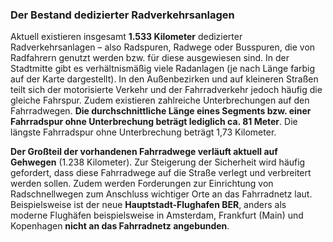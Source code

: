 ### Der Bestand dedizierter Radverkehrsanlagen
Aktuell existieren insgesamt **1.533 Kilometer** dedizierter Radverkehrsanlagen – also Radspuren, Radwege oder Busspuren, 
die von Radfahrern genutzt werden bzw. für diese ausgewiesen sind. In der Stadtmitte gibt es verhältnismäßig viele Radanlagen (je nach Länge farbig auf
der Karte dargestellt). In den Außenbezirken und auf kleineren Straßen teilt sich der motorisierte Verkehr und der
Fahrradverkehr jedoch häufig die gleiche Fahrspur. Zudem existieren zahlreiche Unterbrechungen auf den Fahrradwegen.
**Die durchschnittliche Länge eines Segments bzw. einer Fahrradspur ohne Unterbrechung beträgt lediglich ca. 81 Meter**.
Die längste Fahrradspur ohne Unterbrechung beträgt 1,73 Kilometer.

**Der Großteil der vorhandenen Fahrradwege verläuft aktuell auf Gehwegen** (1.238 Kilometer). Zur Steigerung der 
Sicherheit wird häufig gefordert, dass diese Fahrradwege auf die Straße verlegt und verbreitert werden sollen. Zudem 
werden Forderungen zur Einrichtung von Radschnellwegen zum Anschluss wichtiger Orte an das Fahrradnetz laut. 
Beispielsweise ist der neue **Hauptstadt-Flughafen BER**, anders als moderne Flughäfen beispielsweise in Amsterdam, 
Frankfurt (Main) und Kopenhagen **nicht an das Fahrradnetz angebunden**.


